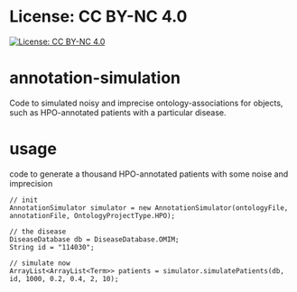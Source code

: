 # License: CC BY-NC 4.0
[![License: CC BY-NC 4.0](https://licensebuttons.net/l/by-nc/4.0/80x15.png)](http://creativecommons.org/licenses/by-nc/4.0/)

# annotation-simulation
Code to simulated noisy and imprecise ontology-associations for objects, such as HPO-annotated patients with a particular disease.

# usage

code to generate a thousand HPO-annotated patients with some noise and imprecision

```
// init
AnnotationSimulator simulator = new AnnotationSimulator(ontologyFile, annotationFile, OntologyProjectType.HPO);

// the disease
DiseaseDatabase db = DiseaseDatabase.OMIM;
String id = "114030";

// simulate now
ArrayList<ArrayList<Term>> patients = simulator.simulatePatients(db, id, 1000, 0.2, 0.4, 2, 10);
		
```